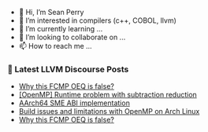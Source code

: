 - 👋 Hi, I’m Sean Perry
- 👀 I’m interested in compilers (c++, COBOL, llvm)
- 🌱 I’m currently learning ...
- 💞️ I’m looking to collaborate on ...
- 📫 How to reach me ...

<!---
s66perry/s66perry is a ✨ special ✨ repository because its `README.md` (this file) appears on your GitHub profile.
You can click the Preview link to take a look at your changes.
--->
### 📕 Latest LLVM Discourse Posts

<!-- DISCOURSE-LLVM:START -->
- [Why this FCMP OEQ is false?](https://discourse.llvm.org/t/why-this-fcmp-oeq-is-false/64531#post_6)
- [[OpenMP] Runtime problem with subtraction reduction](https://discourse.llvm.org/t/openmp-runtime-problem-with-subtraction-reduction/64404#post_7)
- [AArch64 SME ABI implementation](https://discourse.llvm.org/t/aarch64-sme-abi-implementation/64412#post_5)
- [Build issues and limitations with OpenMP on Arch Linux](https://discourse.llvm.org/t/build-issues-and-limitations-with-openmp-on-arch-linux/64409#post_4)
- [Why this FCMP OEQ is false?](https://discourse.llvm.org/t/why-this-fcmp-oeq-is-false/64531#post_5)
<!-- DISCOURSE-LLVM:END -->

